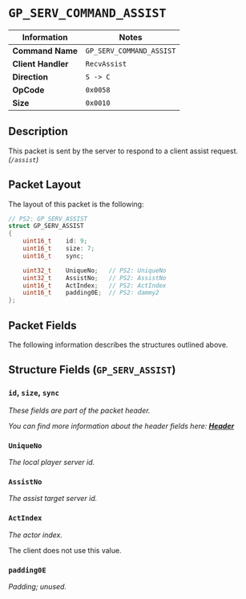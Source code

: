 # `GP_SERV_COMMAND_ASSIST`

| Information               | Notes |
|---                        |---    |
| **Command Name**          | `GP_SERV_COMMAND_ASSIST` |
| **Client Handler**        | `RecvAssist` |
| **Direction**             | `S -> C` |
| **OpCode**                | `0x0058` |
| **Size**                  | `0x0010` |

## Description

This packet is sent by the server to respond to a client assist request. _(`/assist`)_

## Packet Layout

The layout of this packet is the following:

```cpp
// PS2: GP_SERV_ASSIST
struct GP_SERV_ASSIST
{
    uint16_t    id: 9;
    uint16_t    size: 7;
    uint16_t    sync;

    uint32_t    UniqueNo;   // PS2: UniqueNo
    uint32_t    AssistNo;   // PS2: AssistNo
    uint16_t    ActIndex;   // PS2: ActIndex
    uint16_t    padding0E;  // PS2: dammy2
};
```

## Packet Fields

The following information describes the structures outlined above.

## Structure Fields (`GP_SERV_ASSIST`)

### `id`, `size`, `sync`

_These fields are part of the packet header._

_You can find more information about the header fields here: [**Header**](/world/HEADER.md)_

### `UniqueNo`

_The local player server id._

### `AssistNo`

_The assist target server id._

### `ActIndex`

_The actor index._

The client does not use this value.

### `padding0E`

_Padding; unused._
